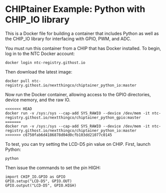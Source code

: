 # CHIPtainer Example: Python with CHIP_IO library

This is a Docker file for building a container that includes Python as well as the CHIP_IO library for interfacing with GPIO, PWM, and ADC.

You must run this container from a CHIP that has Docker installed. To begin, log in to the NTC Docker account:

```
docker login ntc-registry.githost.io
```

Then download the latest image:

```
docker pull ntc-registry.githost.io/nextthingco/chiptainer_python_io:master
```

Now run the Docker container, allowing access to the GPIO directories, device memory, and the raw IO.

```
<<<<<<< HEAD
docker run -v /sys:/sys --cap-add SYS_RAWIO --device /dev/mem -it ntc-registry.githost.io/nextthingco/chiptainer_python_gpio:master
=======
docker run -v /sys:/sys --cap-add SYS_RAWIO --device /dev/mem -it ntc-registry.githost.io/nextthingco/chiptainer_python_io:master
>>>>>>> c6750fab6d4186878d04d0cfb103dd21077c0145
```

To test, you can try setting the LCD-D5 pin value on CHIP. First, launch Python:

```
python
```

Then issue the commands to set the pin HIGH:

```
import CHIP_IO.GPIO as GPIO
GPIO.setup("LCD-D5", GPIO.OUT)
GPIO.output("LCD-D5", GPIO.HIGH)
```
